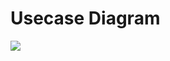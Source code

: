 # Usecase Diagram

![](https://github.com/the-earn-money-system/Document/blob/master/docs/imgs/06-01-UsecaseDiagram2.png?raw=true)
